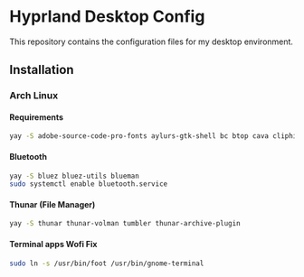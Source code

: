 # Hyprland Desktop Config

This repository contains the configuration files for my desktop environment.

## Installation

### Arch Linux

#### Requirements

```bash
yay -S adobe-source-code-pro-fonts aylurs-gtk-shell bc btop cava cliphist ffmpegthumbs foot gnome-keyring gnome-system-monitor grim gvfs gvfs-mtp hyprland hyprpicker-git jq mousepad mpv network-manager-applet noto-fonts-emoji nvtop nwg-look-bin otf-font-awesome otf-font-awesome-4 pacman-contrib pamixer pavucontrol pipewire-alsa playerctl polkit-kde-agent python-requests qt5ct sassc slurp swappy swaybg swayidle swaylock-effects-git sway-audio-idle-inhibit-git swww ttf-droid ttf-fira-code ttf-jetbrains-mono ttf-jetbrains-mono-nerd viewnior vim wget wl-clipboard wl-gammarelay-rs wlsunset wofi xdg-user-dirs
```

#### Bluetooth

```bash
yay -S bluez bluez-utils blueman
sudo systemctl enable bluetooth.service
```

#### Thunar (File Manager)

```bash
yay -S thunar thunar-volman tumbler thunar-archive-plugin
```

#### Terminal apps Wofi Fix
    
```bash
sudo ln -s /usr/bin/foot /usr/bin/gnome-terminal
```

